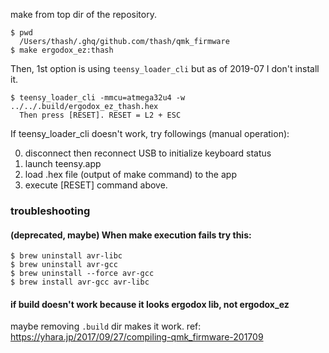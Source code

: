 make from top dir of the repository.

```
$ pwd
  /Users/thash/.ghq/github.com/thash/qmk_firmware
$ make ergodox_ez:thash
```

Then, 1st option is using `teensy_loader_cli` but as of 2019-07 I don't install it.

```
$ teensy_loader_cli -mmcu=atmega32u4 -w ../../.build/ergodox_ez_thash.hex
  Then press [RESET]. RESET = L2 + ESC
```

If teensy_loader_cli doesn't work, try followings (manual operation):

0. disconnect then reconnect USB to initialize keyboard status
1. launch teensy.app
2. load .hex file (output of make command) to the app
3. execute [RESET] command above.


### troubleshooting

#### (deprecated, maybe) When make execution fails try this:

```
$ brew uninstall avr-libc
$ brew uninstall avr-gcc
$ brew uninstall --force avr-gcc
$ brew install avr-gcc avr-libc
```


#### if build doesn't work because it looks ergodox lib, not ergodox_ez

maybe removing `.build` dir makes it work. ref: https://yhara.jp/2017/09/27/compiling-qmk_firmware-201709
